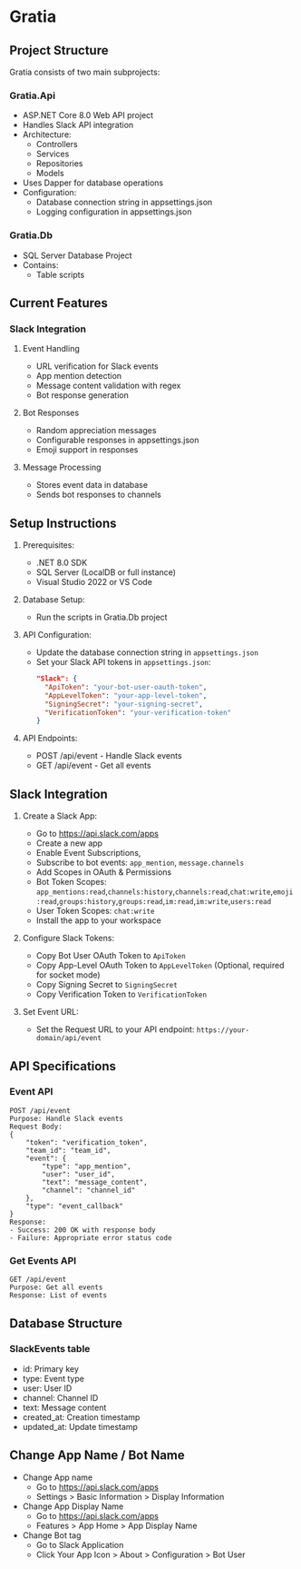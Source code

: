 # Gratia

## Project Structure

Gratia consists of two main subprojects:

### Gratia.Api
- ASP.NET Core 8.0 Web API project
- Handles Slack API integration
- Architecture:
  - Controllers
  - Services
  - Repositories
  - Models
- Uses Dapper for database operations
- Configuration:
  - Database connection string in appsettings.json
  - Logging configuration in appsettings.json

### Gratia.Db
- SQL Server Database Project
- Contains:
  - Table scripts

## Current Features

### Slack Integration
1. Event Handling
   - URL verification for Slack events
   - App mention detection
   - Message content validation with regex
   - Bot response generation

2. Bot Responses
   - Random appreciation messages
   - Configurable responses in appsettings.json
   - Emoji support in responses

3. Message Processing
   - Stores event data in database
   - Sends bot responses to channels

## Setup Instructions

1. Prerequisites:
   - .NET 8.0 SDK
   - SQL Server (LocalDB or full instance)
   - Visual Studio 2022 or VS Code

2. Database Setup:
   - Run the scripts in Gratia.Db project

3. API Configuration:
   - Update the database connection string in `appsettings.json`
   - Set your Slack API tokens in `appsettings.json`:
     ```json
     "Slack": {
       "ApiToken": "your-bot-user-oauth-token",
       "AppLevelToken": "your-app-level-token",
       "SigningSecret": "your-signing-secret",
       "VerificationToken": "your-verification-token"
     }
     ```

4. API Endpoints:
   - POST /api/event - Handle Slack events
   - GET /api/event - Get all events

## Slack Integration

1. Create a Slack App:
   - Go to https://api.slack.com/apps
   - Create a new app
   - Enable Event Subscriptions, 
   - Subscribe to bot events: `app_mention`, `message.channels`
   - Add Scopes in OAuth & Permissions
    - Bot Token Scopes:
      `app_mentions:read`,`channels:history`,`channels:read`,`chat:write`,`emoji:read`,`groups:history`,`groups:read`,`im:read`,`im:write`,`users:read`
    - User Token Scopes:
      `chat:write`
   - Install the app to your workspace

2. Configure Slack Tokens:
   - Copy Bot User OAuth Token to `ApiToken`
   - Copy App-Level OAuth Token to `AppLevelToken` (Optional, required for socket mode)
   - Copy Signing Secret to `SigningSecret`
   - Copy Verification Token to `VerificationToken`

3. Set Event URL:
   - Set the Request URL to your API endpoint: `https://your-domain/api/event`

## API Specifications

### Event API
```
POST /api/event
Purpose: Handle Slack events
Request Body:
{
    "token": "verification_token",
    "team_id": "team_id",
    "event": {
        "type": "app_mention",
        "user": "user_id",
        "text": "message_content",
        "channel": "channel_id"
    },
    "type": "event_callback"
}
Response:
- Success: 200 OK with response body
- Failure: Appropriate error status code
```

### Get Events API
```
GET /api/event
Purpose: Get all events
Response: List of events
```

## Database Structure

### SlackEvents table
- id: Primary key
- type: Event type
- user: User ID
- channel: Channel ID
- text: Message content
- created_at: Creation timestamp
- updated_at: Update timestamp

## Change App Name / Bot Name
- Change App name 
  - Go to https://api.slack.com/apps
  - Settings > Basic Information > Display Information
- Change App Display Name 
  - Go to https://api.slack.com/apps
  - Features > App Home > App Display Name
- Change Bot tag
  - Go to Slack Application
  - Click Your App Icon > About > Configuration > Bot User